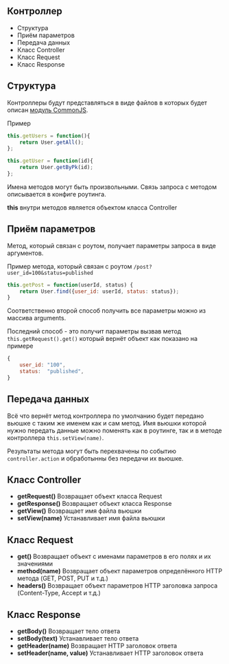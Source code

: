 ## Контроллер

- Структура
- Приём параметров
- Передача данных
- Класс Controller
- Класс Request
- Класс Response

## Структура

Контроллеры будут представляться в виде файлов в которых будет описан [модуль CommonJS](http://habrahabr.ru/post/130035/).

Пример
```javascript
this.getUsers = function(){
    return User.getAll();
};

this.getUser = function(id){
    return User.getByPk(id);
};
```

Имена методов могут быть произвольными.
Связь запроса с методом описывается в конфиге роутинга.

**this** внутри методов является объектом класса Controller

## Приём параметров

Метод, который связан с роутом, получает параметры запроса в виде аргументов.

Пример метода, который связан с роутом ```/post?user_id=100&status=published```
```javascript
this.getPost = function(userId, status) {
    return User.find({user_id: userId, status: status});
}
```

Соответственно второй способ получить все параметры можно из массива arguments.

Последний способ - это получит параметры вызвав метод ```this.getRequest().get()``` который вернёт объект как показано на примере
```javascript
{
    user_id: "100",
    status:  "published",
}
```

## Передача данных

Всё что вернёт метод контроллера по умолчанию будет передано вьюшке с таким же именем как и сам метод.
Имя вьюшки которой нужно передать данные можно поменять как в роутинге, так и в методе контроллера ```this.setView(name)```.

Результаты метода могут быть перехвачены по событию ```controller.action``` и обработынны без передачи их вьюшке.

## Класс Controller

- **getRequest()** Возвращает объект класса Request
- **getResponse()** Возвращает объект класса Response
- **getView()** Возвращает имя файла вьюшки
- **setView(name)** Устанавливает имя файла вьюшки

## Класс Request

- **get()** Возвращает объект с именами параметров в его полях и их значениями
- **method(name)** Возвращает объект параметров определённого HTTP метода (GET, POST, PUT и т.д.)
- **headers()** Возвращает объект параметров HTTP заголовка запроса (Content-Type, Accept и т.д.)

## Класс Response

- **getBody()** Возвращает тело ответа
- **setBody(text)** Устанавливает тело ответа
- **getHeader(name)** Возвращает HTTP заголовок ответа
- **setHeader(name, value)** Устанавливает HTTP заголовок ответа